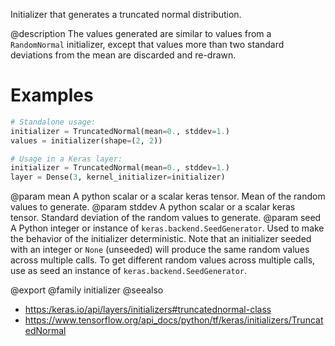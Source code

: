 Initializer that generates a truncated normal distribution.

@description
The values generated are similar to values from a
`RandomNormal` initializer, except that values more
than two standard deviations from the mean are
discarded and re-drawn.

# Examples
```python
# Standalone usage:
initializer = TruncatedNormal(mean=0., stddev=1.)
values = initializer(shape=(2, 2))
```

```python
# Usage in a Keras layer:
initializer = TruncatedNormal(mean=0., stddev=1.)
layer = Dense(3, kernel_initializer=initializer)
```

@param mean A python scalar or a scalar keras tensor. Mean of the random
    values to generate.
@param stddev A python scalar or a scalar keras tensor. Standard deviation of
   the random values to generate.
@param seed A Python integer or instance of
    `keras.backend.SeedGenerator`.
    Used to make the behavior of the initializer
    deterministic. Note that an initializer seeded with an integer
    or `None` (unseeded) will produce the same random values
    across multiple calls. To get different random values
    across multiple calls, use as seed an instance
    of `keras.backend.SeedGenerator`.

@export
@family initializer
@seealso
+ <https:/keras.io/api/layers/initializers#truncatednormal-class>
+ <https://www.tensorflow.org/api_docs/python/tf/keras/initializers/TruncatedNormal>
